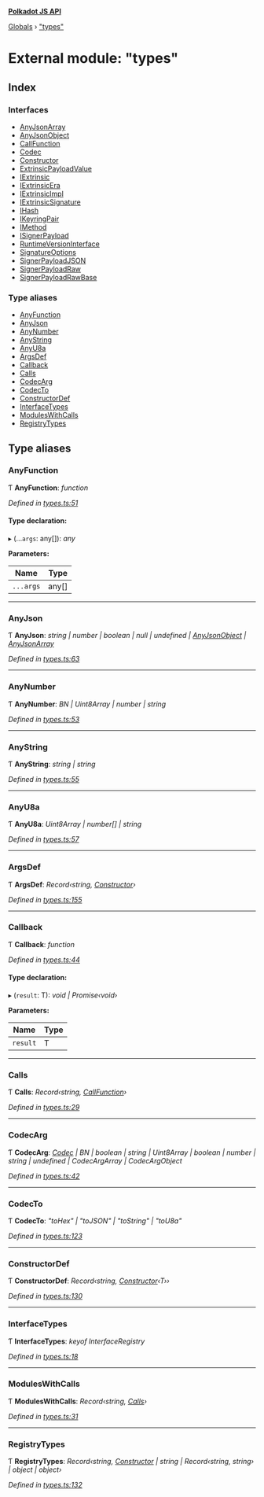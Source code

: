 **[Polkadot JS API](../README.md)**

[Globals](../globals.md) › [&quot;types&quot;](_types_.md)

# External module: "types"

## Index

### Interfaces

* [AnyJsonArray](../interfaces/_types_.anyjsonarray.md)
* [AnyJsonObject](../interfaces/_types_.anyjsonobject.md)
* [CallFunction](../interfaces/_types_.callfunction.md)
* [Codec](../interfaces/_types_.codec.md)
* [Constructor](../interfaces/_types_.constructor.md)
* [ExtrinsicPayloadValue](../interfaces/_types_.extrinsicpayloadvalue.md)
* [IExtrinsic](../interfaces/_types_.iextrinsic.md)
* [IExtrinsicEra](../interfaces/_types_.iextrinsicera.md)
* [IExtrinsicImpl](../interfaces/_types_.iextrinsicimpl.md)
* [IExtrinsicSignature](../interfaces/_types_.iextrinsicsignature.md)
* [IHash](../interfaces/_types_.ihash.md)
* [IKeyringPair](../interfaces/_types_.ikeyringpair.md)
* [IMethod](../interfaces/_types_.imethod.md)
* [ISignerPayload](../interfaces/_types_.isignerpayload.md)
* [RuntimeVersionInterface](../interfaces/_types_.runtimeversioninterface.md)
* [SignatureOptions](../interfaces/_types_.signatureoptions.md)
* [SignerPayloadJSON](../interfaces/_types_.signerpayloadjson.md)
* [SignerPayloadRaw](../interfaces/_types_.signerpayloadraw.md)
* [SignerPayloadRawBase](../interfaces/_types_.signerpayloadrawbase.md)

### Type aliases

* [AnyFunction](_types_.md#anyfunction)
* [AnyJson](_types_.md#anyjson)
* [AnyNumber](_types_.md#anynumber)
* [AnyString](_types_.md#anystring)
* [AnyU8a](_types_.md#anyu8a)
* [ArgsDef](_types_.md#argsdef)
* [Callback](_types_.md#callback)
* [Calls](_types_.md#calls)
* [CodecArg](_types_.md#codecarg)
* [CodecTo](_types_.md#codecto)
* [ConstructorDef](_types_.md#constructordef)
* [InterfaceTypes](_types_.md#interfacetypes)
* [ModulesWithCalls](_types_.md#moduleswithcalls)
* [RegistryTypes](_types_.md#registrytypes)

## Type aliases

###  AnyFunction

Ƭ **AnyFunction**: *function*

*Defined in [types.ts:51](https://github.com/polkadot-js/api/blob/134c4b6/packages/types/src/types.ts#L51)*

#### Type declaration:

▸ (...`args`: any[]): *any*

**Parameters:**

Name | Type |
------ | ------ |
`...args` | any[] |

___

###  AnyJson

Ƭ **AnyJson**: *string | number | boolean | null | undefined | [AnyJsonObject](../interfaces/_types_.anyjsonobject.md) | [AnyJsonArray](../interfaces/_types_.anyjsonarray.md)*

*Defined in [types.ts:63](https://github.com/polkadot-js/api/blob/134c4b6/packages/types/src/types.ts#L63)*

___

###  AnyNumber

Ƭ **AnyNumber**: *BN | Uint8Array | number | string*

*Defined in [types.ts:53](https://github.com/polkadot-js/api/blob/134c4b6/packages/types/src/types.ts#L53)*

___

###  AnyString

Ƭ **AnyString**: *string | string*

*Defined in [types.ts:55](https://github.com/polkadot-js/api/blob/134c4b6/packages/types/src/types.ts#L55)*

___

###  AnyU8a

Ƭ **AnyU8a**: *Uint8Array | number[] | string*

*Defined in [types.ts:57](https://github.com/polkadot-js/api/blob/134c4b6/packages/types/src/types.ts#L57)*

___

###  ArgsDef

Ƭ **ArgsDef**: *Record‹string, [Constructor](../interfaces/_types_.constructor.md)›*

*Defined in [types.ts:155](https://github.com/polkadot-js/api/blob/134c4b6/packages/types/src/types.ts#L155)*

___

###  Callback

Ƭ **Callback**: *function*

*Defined in [types.ts:44](https://github.com/polkadot-js/api/blob/134c4b6/packages/types/src/types.ts#L44)*

#### Type declaration:

▸ (`result`: T): *void | Promise‹void›*

**Parameters:**

Name | Type |
------ | ------ |
`result` | T |

___

###  Calls

Ƭ **Calls**: *Record‹string, [CallFunction](../interfaces/_types_.callfunction.md)›*

*Defined in [types.ts:29](https://github.com/polkadot-js/api/blob/134c4b6/packages/types/src/types.ts#L29)*

___

###  CodecArg

Ƭ **CodecArg**: *[Codec](../interfaces/_types_.codec.md) | BN | boolean | string | Uint8Array | boolean | number | string | undefined | CodecArgArray | CodecArgObject*

*Defined in [types.ts:42](https://github.com/polkadot-js/api/blob/134c4b6/packages/types/src/types.ts#L42)*

___

###  CodecTo

Ƭ **CodecTo**: *"toHex" | "toJSON" | "toString" | "toU8a"*

*Defined in [types.ts:123](https://github.com/polkadot-js/api/blob/134c4b6/packages/types/src/types.ts#L123)*

___

###  ConstructorDef

Ƭ **ConstructorDef**: *Record‹string, [Constructor](../interfaces/_types_.constructor.md)‹T››*

*Defined in [types.ts:130](https://github.com/polkadot-js/api/blob/134c4b6/packages/types/src/types.ts#L130)*

___

###  InterfaceTypes

Ƭ **InterfaceTypes**: *keyof InterfaceRegistry*

*Defined in [types.ts:18](https://github.com/polkadot-js/api/blob/134c4b6/packages/types/src/types.ts#L18)*

___

###  ModulesWithCalls

Ƭ **ModulesWithCalls**: *Record‹string, [Calls](_types_.md#calls)›*

*Defined in [types.ts:31](https://github.com/polkadot-js/api/blob/134c4b6/packages/types/src/types.ts#L31)*

___

###  RegistryTypes

Ƭ **RegistryTypes**: *Record‹string, [Constructor](../interfaces/_types_.constructor.md) | string | Record‹string, string› | object | object›*

*Defined in [types.ts:132](https://github.com/polkadot-js/api/blob/134c4b6/packages/types/src/types.ts#L132)*